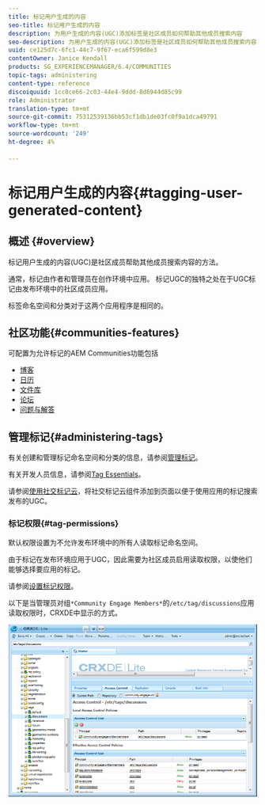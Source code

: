 ```yaml
---
title: 标记用户生成的内容
seo-title: 标记用户生成的内容
description: 为用户生成的内容(UGC)添加标签是社区成员如何帮助其他成员搜索内容
seo-description: 为用户生成的内容(UGC)添加标签是社区成员如何帮助其他成员搜索内容
uuid: ce125d7c-6fc1-44c7-9f67-eca6f599d8e3
contentOwner: Janice Kendall
products: SG_EXPERIENCEMANAGER/6.4/COMMUNITIES
topic-tags: administering
content-type: reference
discoiquuid: 1cc8ce66-2c03-44e4-9ddd-8d6944d85c99
role: Administrator
translation-type: tm+mt
source-git-commit: 75312539136bb53cf1db1de03fc0f9a1dca49791
workflow-type: tm+mt
source-wordcount: '249'
ht-degree: 4%

---
```



# 标记用户生成的内容{#tagging-user-generated-content}

## 概述 {#overview}

标记用户生成的内容(UGC)是社区成员帮助其他成员搜索内容的方法。

通常，标记由作者和管理员在创作环境中应用。 标记UGC的独特之处在于UGC标记由发布环境中的社区成员应用。

标签命名空间和分类对于这两个应用程序是相同的。

## 社区功能{#communities-features}

可配置为允许标记的AEM Communities功能包括

* [博客](blog-feature.md)
* [日历](calendar.md)
* [文件库](file-library.md)
* [论坛](forum.md#configuretheaddedforum)
* [问题与解答](working-with-qna.md)

## 管理标记{#administering-tags}

有关创建和管理标记命名空间和分类的信息，请参阅[管理标记](../../help/sites-administering/tags.md#tagging-console)。

有关开发人员信息，请参阅[Tag Essentials](tag.md)。

请参阅[使用社交标记云](tagcloud.md)，将社交标记云组件添加到页面以便于使用应用的标记搜索发布的UGC。

### 标记权限{#tag-permissions}

默认权限设置为不允许发布环境中的所有人读取标记命名空间。

由于标记在发布环境应用于UGC，因此需要为社区成员启用读取权限，以使他们能够选择要应用的标记。

请参阅[设置标记权限](../../help/sites-administering/tags.md#setting-tag-permissions)。

以下是当管理员对组`*Community Engage Members*`的`/etc/tag/discussions`应用读取权限时，CRXDE中显示的方式。

![chlimage_1-74](assets/chlimage_1-74.png)

